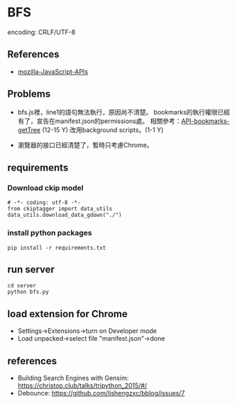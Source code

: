 # BFS

encoding: CRLF/UTF-8

## References
- [mozilla-JavaScript-APIs](https://developer.mozilla.org/en-US/docs/Mozilla/Add-ons/WebExtensions/API)

## Problems

- bfs.js裡，line1的語句無法執行，原因尚不清楚。
bookmarks的執行權限已經有了，宣告在manifest.json的permissions處。
相關參考：[API-bookmarks-getTree](https://developer.mozilla.org/en-US/docs/Mozilla/Add-ons/WebExtensions/API/bookmarks/getTree)
(12-15 Y) 改用background scripts。(1-1 Y)

- 瀏覽器的接口已經清楚了，暫時只考慮Chrome。

## requirements

### Download ckip model
```
# -*- coding: utf-8 -*-
from ckiptagger import data_utils
data_utils.download_data_gdown("./")
```

### install python packages
```
pip install -r requirements.txt
```

## run server
```
cd server
python bfs.py
```

## load extension for Chrome
* Settings->Extensions->turn on Developer mode
* Load unpacked->select file "manifest.json"->done

## references
* Building Search Engines with Gensim: https://christop.club/talks/tripython_2015/#/
* Debounce: https://github.com/lishengzxc/bblog/issues/7

